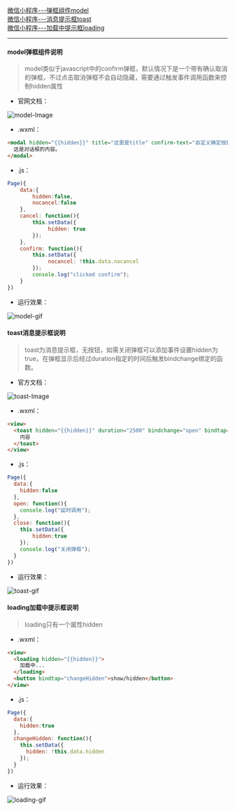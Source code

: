 [微信小程序---弹框组件model](#wx-model)<br/>
[微信小程序---消息提示框toast](#wx-toast)<br/>
[微信小程序---加载中提示框loading](#wx-loading)<br/>

------
<div id="wx-model"></div>

#### model弹框组件说明
> model类似于javascript中的confirm弹框，默认情况下是一个带有确认取消的弹框，不过点击取消弹框不会自动隐藏，需要通过触发事件调用函数来控制hidden属性
* 官网文档：<br/>

![model-Image](https://github.com/MoonCheung/Web-diary/blob/master/Public/Images/model.png)

* .wxml：<br/>
```html
<modal hidden="{{hidden}}" title="这里是title" confirm-text="自定义确定按钮" cancel-text="自定义取消按钮" bindcancel="cancel" bindconfirm="confirm" no-cancel="{{nocancel}}">
  这是对话框的内容。
</modal>
```

* .js：<br/>
```js
Page({
    data:{
        hidden:false,
        nocancel:false
    },
    cancel: function(){
        this.setData({
             hidden: true
        });
    },
    confirm: function(){
        this.setData({
             nocancel: !this.data.nocancel
        });    
        console.log("clicked confirm");
    }
})
```
* 运行效果：<br/>

![model-gif](https://github.com/MoonCheung/Web-diary/blob/master/Public/Images/model.gif)

<div id="wx-toast"></div>

#### toast消息提示框说明
> toast为消息提示框，无按钮，如需关闭弹框可以添加事件设置hidden为true，在弹框显示后经过duration指定的时间后触发bindchange绑定的函数。
* 官方文档：<br/>

![toast-Image](https://github.com/MoonCheung/Web-diary/blob/master/Public/Images/toast.png)

* .wxml：<br/>
```html
<view>
  <toast hidden="{{hidden}}" duration="2500" bindchange="open" bindtap="close">
    内容
  </toast>
</view>
```

* .js：<br/>
```js
Page({
  data:{
    hidden:false
  },
  open: function(){
    console.log("延时调用");
  },
  close: function(){
    this.setData({
    	hidden:true
    });
    console.log("关闭弹框");
  }
})
```

* 运行效果：<br/>

![toast-gif](https://github.com/MoonCheung/Web-diary/blob/master/Public/Images/toast.gif)

<div id="wx-loading"></div>

#### loading加载中提示框说明
> loading只有一个属性hidden

* .wxml：<br/>
```html
<view>
  <loading hidden="{{hidden}}">
    加载中...
  </loading>
  <button bindtap="changeHidden">show/hidden</button>
</view>
```

* .js：<br/>
```js
Page({
  data:{
    hidden:true
  },
  changeHidden: function(){
    this.setData({
      hidden: !this.data.hidden
    });
  }
})
```
* 运行效果：<br/>

![loading-gif](https://github.com/MoonCheung/Web-diary/blob/master/Public/Images/loading.gif)